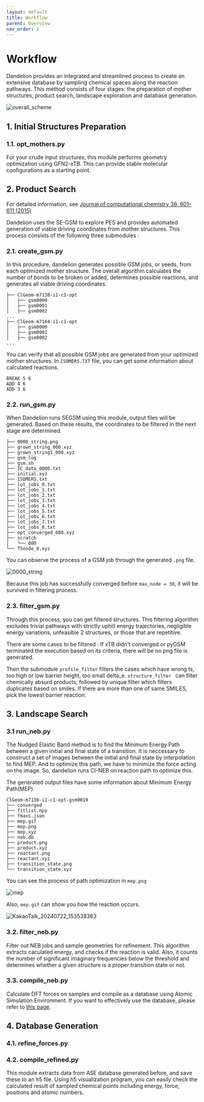 ```yaml
---
layout: default
title: Workflow
parent: Overview
nav_order: 2
---
```


# Workflow

Dandelion provides an integrated and streamlined process to create an extensive database by sampling chemical spaces along the reaction pathways. This method consists of four stages: the preparation of mother structures, product search, landscape exploration and database generation.

![overall_scheme](https://github.com/jjy1031/jjy1031.github.io/assets/160209859/e0c9ad94-fa03-42d0-95ad-f0cb31315422)

## 1. Initial Structures Preparation

### 1.1. opt_mothers.py

For your crude input structures, this module performs geometry optimization using GFN2-xTB. This can provide stable molecular configurations as a starting point.

## 2. Product Search

For detailed information, see [Journal of computational chemistry 36, 601–611 (2015)](https://onlinelibrary.wiley.com/doi/full/10.1002/jcc.23833?casa_token=7ZtVQGleOwIAAAAA%3AMCrI2MzV0_3cjRuEof_e_uoNE5egitdBSl_p9k_ZkqTeTbaVBzjS7I7AnF20ttyBuhRKS5AHzW2yeVE)

Dandelion uses the SE-GSM to explore PES and provides automated generation of viable driving coordinates from mother structures. This process consists of the following three submodules :

### 2.1. create_gsm.py

In this procedure, dandelion generates possible GSM jobs, or seeds, from each optimized mother structure. The overall algorithm calculates the number of bonds to be broken or added, determines possible reactions, and generates all viable driving coordinates.

  ```
  ├── ClGeom-m7138-i1-c1-opt
  │   ├── gsm0000
  │   ├── gsm0001
  │   ├── gsm0002
  ...
  ├── ClGeom-m7164-i1-c1-opt
  │   ├── gsm0000
  │   ├── gsm0001
  │   ├── gsm0002
  ...
  ```
You can verify that all possible GSM jobs are generated from your optimized mother structures. In `ISOMERS.TXT` file, you can get some information about calculated reactions.

  ```
  BREAK 5 6
  ADD 4 6
  ADD 3 6
  ```

### 2.2. run_gsm.py

When Dandelion runs SEGSM using this module, output files will be generated. Based on these results, the coordinates to be filtered in the next stage are determined.

  ```
  ├── 0000_string.png
  ├── grown_string_000.xyz
  ├── grown_string1_000.xyz
  ├── gsm_log
  ├── gsm.sh
  ├── IC_data_0000.txt
  ├── initial.xyz
  ├── ISOMERS.txt
  ├── lot_jobs_0.txt
  ├── lot_jobs_1.txt
  ├── lot_jobs_2.txt
  ├── lot_jobs_3.txt
  ├── lot_jobs_4.txt
  ├── lot_jobs_5.txt
  ├── lot_jobs_6.txt
  ├── lot_jobs_7.txt
  ├── lot_jobs_8.txt
  ├── opt_converged_000.xyz
  ├── scratch
  │   └── 000
  └── TSnode_0.xyz
  ```
  You can observe the process of a GSM job through the generated `.png` file.

  ![0000_string](https://github.com/user-attachments/assets/bd4aab1e-9679-4b8c-ba67-412fec56b5aa)

  Because this job has successfully converged before `max_node = 30`, it will be survived in filtering process.
  
### 2.3. filter_gsm.py
  Through this process, you can get filtered structures. This filtering algorithm excludes trivial pathways with strictly uphill energy trajectories, negligible energy variations, unfeasible 2 structures, or those that are repetitive.
  
There are some cases to be filtered :
  If xTB didn't converged or pyGSM terminated the execution based on its criteria, there will be no png file is generated.

Then the submodule `profile_filter` filters the cases which have wrong ts, too high or low barrier height, too small delta_e. 
`structure_filter ` can filter chemically absurd products, followed by unique filter which filters duplicates based on smiles. If there are more than one of same SMILES, pick the lowest barrier reaction.

## 3. Landscape Search

### 3.1 run_neb.py

The Nudged Elastic Band method is to find the Minimum Energy Path between a given initial and final state of a transition. It is neccessary to construct a set of images between the initial and final state by interpolation to find MEP. And to optimize this path, we have to minimize the force acting on the image. So, dandelion runs Cl-NEB on reaction path to optimize this.

The generated output files have some information about Minimum Energy Path(MEP).

```
ClGeom-m7138-i1-c1-opt-gsm0019
├── converged
├── fitlist.npy
├── fmaxs.json
├── mep.gif
├── mep.png
├── mep.xyz
├── neb.db
├── product.png
├── product.xyz
├── reactant.png
├── reactant.xyz
├── transition_state.png
└── transition_state.xyz
```

You can see the process of path optimization in `mep.png`

![mep](https://github.com/user-attachments/assets/ea3af721-54a0-482b-b42f-efa8d2d38512)

Also, `mep.gif` can show you how the reaction occurs.

![KakaoTalk_20240722_153538363](https://github.com/user-attachments/assets/361928e3-a4a5-412e-b5c9-12afbcc55a8a)

### 3.2. filter_neb.py
Filter out NEB jobs and sample geometries for refinement. This algorithm extracts caculated energy, and checks if the reaction is valid. Also, it counts the number of significant imaginary frequencies below the threshold and determines whether a given structure is a proper transition state or not. 

### 3.3. compile_neb.py
Calculate DFT forces on samples and compile as a database using Atomic Simulation Environment.
If you want to effectively use the database, please refer to [this page](https://wiki.fysik.dtu.dk/ase/).

## 4. Database Generation

### 4.1. refine_forces.py


### 4.2. compile_refined.py
This module extracts data from ASE database generated before, and save these to an h5 file. Using h5 visualization program, you can easily check the calculated result of sampled chemical points including energy, force, positions and atomic numbers.


